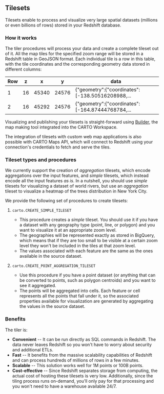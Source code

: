 ## Tilesets

Tilesets enable to process and visualize very large spatial datasets (millions or even billions of rows) stored in your Redshift database.

### How it works

The tiler procedures will process your data and create a complete tileset out of it. All the map tiles for the specified zoom range will be stored in a Redshift table in GeoJSON format. Each individual tile is a row in this table, with the tile coordinates and the corresponding geometry data stored in different columns:

| Row | z | x | y | data |
|-----|---|---|---|-----------------|
| 1   | 16 | 45340 | 24576 | {"geometry":{"coordinates":[-138.50516208988,... |
| 2   | 16 | 45292 | 24576 | {"geometry":{"coordinates":[-164.87444768784,... |

Visualizing and publishing your tilesets is straight-forward using [Builder](/carto-user-manual/maps/add-source/#add-source-from-a-connection), the map making tool integrated into the CARTO Workspace.

The integration of tilesets with custom web map applications is also possible with CARTO Maps API, which will connect to Redshift using your connection's credentials to fetch and serve the tiles.


### Tileset types and procedures

We currently support the creation of *aggregation* tilesets, which encode aggregations over the input features, and *simple* tilesets, which instead encode all the input features _as is_. In a nutshell, you should use _simple_ tilesets for visualizing a dataset of world rivers, but use an _aggregation_ tileset to visualize a heatmap of the trees distribution in New York City. 

We provide the following set of procedures to create tilesets:

1. `carto.CREATE_SIMPLE_TILESET`
    * This procedure creates a _simple_ tileset. You should use it if you have a dataset with any geography type (point, line, or polygon) and you want to visualize it at an appropriate zoom level.
    * The geographies will be represented exactly as stored in BigQuery, which means that if they are too small to be visible at a certain zoom level they won't be included in the tiles at that zoom level.
    * The values associated with each feature are the same as the ones available in the source dataset.

3. `carto.CREATE_POINT_AGGREGATION_TILESET`
    * Use this procedure if you have a point dataset (or anything that can be converted to points, such as polygon centroids) and you want to see it aggregated.
    * The points will be aggregated into cells. Each feature or cell represents all the points that fall under it, so the associated properties available for visualization are generated by aggregating the values in the source dataset.

### Benefits

The tiler is:

* **Convenient** -- It can be run directly as SQL commands in Redshift. The data never leaves Redshift so you won't have to worry about security and additional ETLs.
* **Fast** -- It benefits from the massive scalability capabilities of Redshift and can process hundreds of millions of rows in a few minutes.
* **Scalable** -- This solution works well for 1M points or 100B points.
* **Cost-effective** -- Since Redshift separates storage from computing, the actual cost of hosting these tilesets is very low. Additionally, since the tiling process runs on-demand, you'll only pay for that processing and you won't need to have a warehouse available 24/7.

